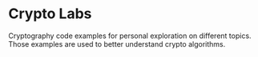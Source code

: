 # Crypto Labs

Cryptography code examples for personal exploration on different topics.
Those examples are used to better understand crypto algorithms.
